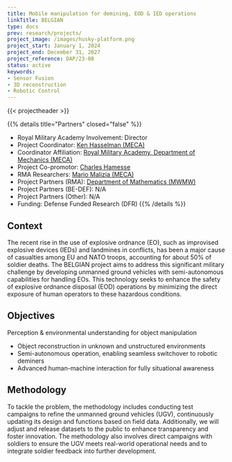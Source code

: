 ```yaml
---
title: Mobile manipulation for demining, EOD & IED operations
linkTitle: BELGIAN
type: docs
prev: research/projects/
project_image: /images/husky-platform.png
project_start: January 1, 2024
project_end: December 31, 2027
project_reference: DAP/23-08
status: active
keywords:
- Sensor Fusion
- 3D reconstruction
- Robotic Control
---
```




{{< projectheader >}}


{{% details title="Partners" closed="false" %}}
- Royal Military Academy Involvement: Director
- Project Coordinator: [Ken Hasselman (MECA)](https://mecatron.rma.ac.be/index.php/people/ken-hasselmann/)
- Coordinator Affiliation: [Royal Military Academy, Department of Mechanics (MECA)](https://mecatron.rma.ac.be/)
- Project Co-promotor: [Charles Hamesse](https://researchportal.rma.ac.be/en/persons/charles-hamesse)
- RMA Researchers: [Mario Malizia (MECA)](https://researchportal.rma.ac.be/en/persons/mario-malizia)
- Project Partners (RMA): [Department of Mathematics (MWMW)](https://researchportal.rma.ac.be/en/organisations/mathematics)
- Project Partners (BE-DEF): N/A 
- Project Partners (Other): N/A 
- Funding: Defense Funded Research (DFR)
{{% /details %}}




<!-- 
{{% details title="Overview" closed="true" %}}

- Project code: {{% param "linkTitle" %}}
- Start date: {{% param "project_start" %}}
- End date: {{% param "project_end" %}}
- Reference: DAP/23-08
- Royal Military Academy Involvement: Director
- Project Coordinator: [Ken Hasselman (MECA)](https://mecatron.rma.ac.be/index.php/people/ken-hasselmann/)
- Coordinator Affiliation: [Royal Military Academy, Department of Mechanics (MECA)](https://mecatron.rma.ac.be/)
- Project Co-promotor: [Charles Hamesse](https://researchportal.rma.ac.be/en/persons/charles-hamesse)
- RMA Researchers: [Mario Malizia (MECA)](https://researchportal.rma.ac.be/en/persons/mario-malizia)
- Project Partners (RMA): [Department of Mathematics (MWMW)](https://researchportal.rma.ac.be/en/organisations/mathematics)
- Project Partners (BE-DEF): N/A 
- Project Partners (Other): N/A 
- Funding: Defense Funded Research (DFR)

{{% /details %}} -->


## Context
The recent rise in the use of explosive ordnance (EO), such as improvised explosive devices (IEDs) and landmines in conflicts, has been a major cause of casualties among EU and NATO troops, accounting for about 50% of soldier deaths. The BELGIAN project aims to address this significant military challenge by developing unmanned ground vehicles with semi-autonomous capabilities for handling EOs. This technology seeks to enhance the safety of explosive ordnance disposal (EOD) operations by minimizing the direct exposure of human operators to these hazardous conditions.

## Objectives
Perception & environmental understanding for object manipulation
- Object reconstruction in unknown and unstructured environments
- Semi-autonomous operation, enabling seamless switchover to robotic deminers
- Advanced human-machine interaction for fully situational awareness

## Methodology
To tackle the problem, the methodology includes conducting test campaigns to refine the unmanned ground vehicles (UGV), continuously updating its design and functions based on field data. Additionally, we will adjust and release datasets to the public to enhance transparency and foster innovation. The methodology also involves direct campaigns with soldiers to ensure the UGV meets real-world operational needs and to integrate soldier feedback into further development.